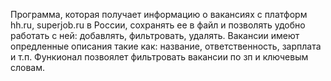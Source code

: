Программа, которая получает информацию о вакансиях с платформ hh.ru, superjob.ru в России, сохранять ее в файл и позволять удобно работать с ней: добавлять, фильтровать, удалять.
Вакансии имеют опредленные описания такие как: название, ответственность, зарплата и т.п.
Функионал позвоялет фильтровать вакансии по зп и ключевым словам.
